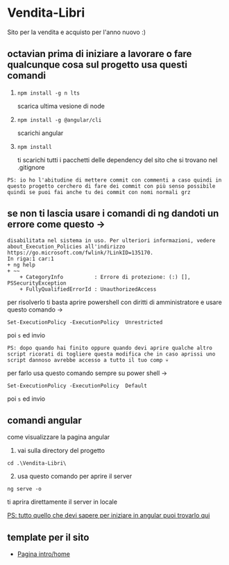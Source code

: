 # Vendita-Libri
Sito per la vendita e acquisto per l'anno nuovo :) 


## octavian prima di iniziare a lavorare o fare qualcunque cosa sul progetto usa questi comandi 
1.  ```
    npm install -g n lts
    ```
    scarica ultima vesione di node
2.  ```
    npm install -g @angular/cli 
    ```
    scarichi angular
    
3. 
    ```
    npm install 
    ```
    ti scarichi tutti i pacchetti delle dependency del sito che si trovano nel .gitignore

`PS: io ho l'abitudine di mettere commit con commenti a caso quindi in questo progetto cerchero di fare dei commit con più senso possibile quindi se puoi fai anche tu dei commit con nomi normali grz`
    
## se non ti lascia usare i comandi di ng dandoti un errore come questo -> 
```
disabilitata nel sistema in uso. Per ulteriori informazioni, vedere about_Execution_Policies all'indirizzo     
https://go.microsoft.com/fwlink/?LinkID=135170.
In riga:1 car:1
+ ng help
+ ~~
    + CategoryInfo          : Errore di protezione: (:) [], PSSecurityException
    + FullyQualifiedErrorId : UnauthorizedAccess
```
per risolverlo ti basta aprire powershell con diritti di amministratore e usare questo comando -> 
```
Set-ExecutionPolicy -ExecutionPolicy  Unrestricted
```
poi `s` ed invio 

`PS: dopo quando hai finito oppure quando devi aprire qualche altro script ricorati di togliere questa modifica che in caso aprissi uno script dannoso avrebbe accesso a tutto il tuo comp 💀`

per farlo usa questo comando sempre su power shell -> 
```
Set-ExecutionPolicy -ExecutionPolicy  Default
```
poi `s` ed invio 

## comandi angular 
come visualizzare la pagina angular 
1. vai sulla directory del progetto 
```
cd .\Vendita-Libri\
```
2. usa questo comando per aprire il server 
```
ng serve -o
```
ti aprira direttamente il server in locale 

[PS: tutto quello che devi sapere per iniziare in angular puoi trovarlo qui](https://www.digitalocean.com/community/tutorials/getting-started-with-angular-using-the-angular-cli)

## template per il sito 
-  [Pagina intro/home](https://docs.google.com/drawings/d/1700hZ3xviCbaNBmh4zjfBlH9tL3JoaDXKQBlpEVrb6I)